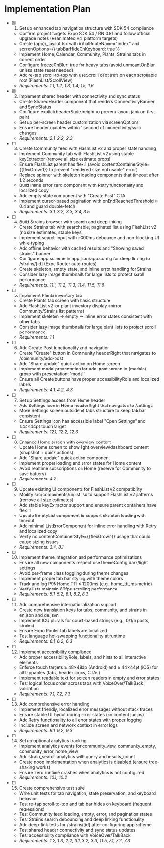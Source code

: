 # Implementation Plan

- [x] 1. Set up enhanced tab navigation structure with SDK 54 compliance
  - Confirm project targets Expo SDK 54 / RN 0.81 and follow official upgrade notes (Reanimated v4, platform targets)
  - Create (app)/\_layout.tsx with initialRouteName="index" and screenOptions={{ tabBarHideOnKeyboard: true }}
  - Implement Home, Calendar, Community, Plants, Strains tabs in correct order
  - Configure freezeOnBlur: true for heavy tabs (avoid unmountOnBlur unless state reset needed)
  - Add re-tap scroll-to-top with useScrollToTop(ref) on each scrollable root (FlashList/ScrollView)
  - _Requirements: 1.1, 1.2, 1.3, 1.4, 1.5, 1.6_

- [x] 2. Implement shared header with connectivity and sync status
  - Create SharedHeader component that renders ConnectivityBanner and SyncStatus
  - Configure explicit headerStyle.height to prevent layout jank on first paint
  - Set up per-screen header customization via screenOptions
  - Ensure header updates within 1 second of connectivity/sync changes
  - _Requirements: 2.1, 2.2, 2.3_

- [ ] 3. Create Community feed with FlashList v2 and proper state handling
  - Implement Community tab with FlashList v2 using stable keyExtractor (remove all size estimate props)
  - Ensure FlashList parent has flex:1 (avoid contentContainerStyle={{flexGrow:1}} to prevent "rendered size not usable" error)
  - Replace spinner with skeleton loading components that timeout after 1.2 seconds
  - Build inline error card component with Retry functionality and localized copy
  - Add empty state component with "Create Post" CTA
  - Implement cursor-based pagination with onEndReachedThreshold ≈ 0.4 and guard double-fetch
  - _Requirements: 3.1, 3.2, 3.3, 3.4, 3.5_

- [ ] 4. Build Strains browser with search and deep linking
  - Create Strains tab with searchable, paginated list using FlashList v2 (no size estimates, stable keys)
  - Implement search input with ~300ms debounce and non-blocking UI while typing
  - Add offline behavior with cached results and "Showing saved strains" banner
  - Configure app scheme in app.json/app.config for deep linking to /strains/[id] (Expo Router auto-routes)
  - Create skeleton, empty state, and inline error handling for Strains
  - Consider lazy image thumbnails for large lists to protect scroll performance
  - _Requirements: 11.1, 11.2, 11.3, 11.4, 11.5, 11.6_

- [ ] 5. Implement Plants inventory tab
  - Create Plants tab screen with basic structure
  - Add FlashList v2 for plant inventory display (mirror Community/Strains list patterns)
  - Implement skeleton → empty → inline error states consistent with other tabs
  - Consider lazy image thumbnails for large plant lists to protect scroll performance
  - _Requirements: 1.1_

- [ ] 6. Add Create Post functionality and navigation
  - Create "Create" button in Community headerRight that navigates to /community/add-post
  - Add "Share update" quick action on Home screen
  - Implement modal presentation for add-post screen in (modals) group with presentation: 'modal'
  - Ensure all Create buttons have proper accessibilityRole and localized labels
  - _Requirements: 4.1, 4.2, 4.3_

- [ ] 7. Set up Settings access from Home header
  - Add Settings icon in Home headerRight that navigates to /settings
  - Move Settings screen outside of tabs structure to keep tab bar consistent
  - Ensure Settings icon has accessible label "Open Settings" and ≥44×44pt touch target
  - _Requirements: 12.1, 12.2, 12.3_

- [ ] 8. Enhance Home screen with overview content
  - Update Home screen to show light overview/dashboard content (snapshot + quick actions)
  - Add "Share update" quick action component
  - Implement proper loading and error states for Home content
  - Avoid realtime subscriptions on Home (reserve for Community to save battery)
  - _Requirements: 4.2_

- [ ] 9. Update existing UI components for FlashList v2 compatibility
  - Modify src/components/ui/list.tsx to support FlashList v2 patterns (remove all size estimates)
  - Add stable keyExtractor support and ensure parent containers have flex: 1
  - Update EmptyList component to support skeleton loading with timeout
  - Add minimal ListErrorComponent for inline error handling with Retry and localized copy
  - Verify no contentContainerStyle={{flexGrow:1}} usage that could cause sizing issues
  - _Requirements: 3.4, 8.1_

- [ ] 10. Implement theme integration and performance optimizations
  - Ensure all new components respect useThemeConfig dark/light settings
  - Avoid per-frame class toggling during theme changes
  - Implement proper tab bar styling with theme colors
  - Track and log P95 Home TTI ≤ 1200ms (e.g., home_tti_ms metric)
  - Verify lists maintain 60fps scrolling performance
  - _Requirements: 5.1, 5.2, 8.1, 8.2, 8.3_

- [ ] 11. Add comprehensive internationalization support
  - Create new translation keys for tabs, community, and strains in en.json and de.json
  - Implement ICU plurals for count-based strings (e.g., 0/1/n posts, strains)
  - Ensure Expo Router tab labels are localized
  - Test language hot-swapping functionality at runtime
  - _Requirements: 6.1, 6.2, 6.3_

- [ ] 12. Implement accessibility compliance
  - Add proper accessibilityRole, labels, and hints to all interactive elements
  - Enforce touch targets ≥ 48×48dp (Android) and ≥ 44×44pt (iOS) for all tappables (tabs, header icons, CTAs)
  - Implement readable text for screen readers in empty and error states
  - Test logical focus order across tabs with VoiceOver/TalkBack validation
  - _Requirements: 7.1, 7.2, 7.3_

- [ ] 13. Add comprehensive error handling
  - Implement friendly, localized error messages without stack traces
  - Ensure stable UI layout during error states (no content jumps)
  - Add Retry functionality to all error states with proper logging
  - Include screen and network context in error logs
  - _Requirements: 9.1, 9.2, 9.3_

- [ ] 14. Set up optional analytics tracking
  - Implement analytics events for community_view, community_empty, community_error, home_view
  - Add strain_search analytics with query and results_count
  - Create noop implementation when analytics is disabled (ensure tree-shaking works)
  - Ensure zero runtime crashes when analytics is not configured
  - _Requirements: 10.1, 10.2_

- [ ] 15. Create comprehensive test suite
  - Write unit tests for tab navigation, state preservation, and keyboard behavior
  - Test re-tap scroll-to-top and tab bar hides on keyboard (frequent regressions)
  - Test Community feed loading, empty, error, and pagination states
  - Test Strains search debouncing and deep linking functionality
  - Add deep-link tests for /strains/[id] after configuring app scheme
  - Test shared header connectivity and sync status updates
  - Test accessibility compliance with VoiceOver/TalkBack
  - _Requirements: 1.2, 1.3, 2.2, 3.1, 3.2, 3.3, 11.5, 7.1, 7.2, 7.3_
